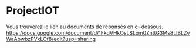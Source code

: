# ProjectIOT

Vous trouverez le lien au documents de réponses en ci-dessous.
https://docs.google.com/document/d/1FkdVHkOsLSLxm0ZnttG3Ms8LlBLZvWaAbwbzPVxLCf8/edit?usp=sharing
